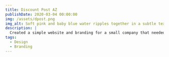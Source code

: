 ```yaml
---
title: Discount Post AZ
publishDate: 2020-03-04 00:00:00
img: /assets/dpost.png
img_alt: Soft pink and baby blue water ripples together in a subtle texture.
description: |
  Created a simple website and branding for a small company that needed an identity. The simple website requires very little maintenance and allows them to focus on other things.
tags:
  - Design
  - Branding
---
```

